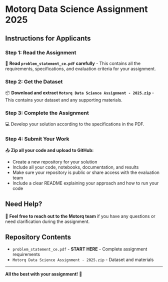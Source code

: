 # Motorq Data Science Assignment 2025

## Instructions for Applicants

### Step 1: Read the Assignment
📖 **Read `problem_statement_ce.pdf` carefully** - This contains all the requirements, specifications, and evaluation criteria for your assignment.

### Step 2: Get the Dataset
📦 **Download and extract `Motorq Data Science Assignment - 2025.zip`** - This contains your dataset and any supporting materials.

### Step 3: Complete the Assignment
💻 Develop your solution according to the specifications in the PDF.

### Step 4: Submit Your Work
📤 **Zip all your code and upload to GitHub:**
- Create a new repository for your solution
- Include all your code, notebooks, documentation, and results
- Make sure your repository is public or share access with the evaluation team
- Include a clear README explaining your approach and how to run your code

## Need Help?
💬 **Feel free to reach out to the Motorq team** if you have any questions or need clarification during the assignment.

## Repository Contents
- `problem_statement_ce.pdf` - **START HERE** - Complete assignment requirements
- `Motorq Data Science Assignment - 2025.zip` - Dataset and materials

---
**All the best with your assignment!** 🚀
